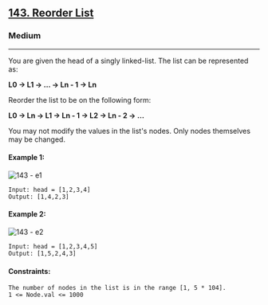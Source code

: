 [143. Reorder List](https://leetcode.com/problems/two-sum/)
---------------------------------------------------------------------------------------------------------------------------------------------

### Medium
---------------------------------------------------------------------------------------------------------------------------------------------

You are given the head of a singly linked-list. The list can be represented as:

**L0 → L1 → … → Ln - 1 → Ln**

Reorder the list to be on the following form:

**L0 → Ln → L1 → Ln - 1 → L2 → Ln - 2 → …**

You may not modify the values in the list's nodes. Only nodes themselves may be changed.

#### Example 1:
![143 - e1](https://github.com/chandrikabijore/LeetCode-solutions/assets/93921178/4e9ff997-906d-4881-88c3-e4c014e694e8)
```
Input: head = [1,2,3,4]
Output: [1,4,2,3]
```
#### Example 2:
![143 - e2](https://github.com/chandrikabijore/LeetCode-solutions/assets/93921178/5982e188-ab50-451f-ae67-9dda15a045da)
```
Input: head = [1,2,3,4,5]
Output: [1,5,2,4,3]
```
#### Constraints:
```
The number of nodes in the list is in the range [1, 5 * 104].
1 <= Node.val <= 1000
```
